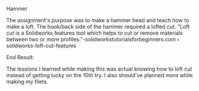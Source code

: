Hammer

The assignment's purpose was to make a hammer head and teach how to make a loft. The hook/back side of the hammer required a
lofted cut. "Loft cut is a Solidworks features tool which helps to cut or remove materials between two or more profiles."-solidworkstutorialsforbeginners.com › solidworks-loft-cut-features


End Result:


The lessions I learned while making this was actual knowing how to loft cut instead of getting lucky on the 10th try.
I also should've planned more while making my filets.
